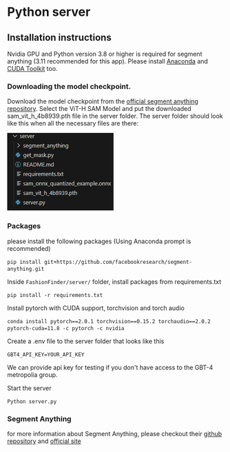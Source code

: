# Python server

## Installation instructions

Nvidia GPU and Python version 3.8 or higher is required for segment anything (3.11 recommended for this app). Please install [Anaconda](https://www.anaconda.com/download) and [CUDA Toolkit](https://developer.nvidia.com/cuda-11-8-0-download-archive) too.


### Downloading the model checkpoint.

Download the model checkpoint from the [official segment anything repository](https://github.com/facebookresearch/segment-anything#model-checkpoints). Select the ViT-H SAM Model and put the downloaded sam_vit_h_4b8939.pth file in the server folder. The server folder should look like this when all the necessary files are there:

![Alt text](image.png)

### Packages
please install the following packages (Using Anaconda prompt is recommended)

```
pip install git+https://github.com/facebookresearch/segment-anything.git
```

Inside `FashionFinder/server/` folder, install packages from requirements.txt

```
pip install -r requirements.txt
```

Install pytorch with CUDA support, torchvision and torch audio

```
conda install pytorch==2.0.1 torchvision==0.15.2 torchaudio==2.0.2 pytorch-cuda=11.8 -c pytorch -c nvidia
```
Create a .env file to the server folder that looks like this
```
GBT4_API_KEY=YOUR_API_KEY
```
We can provide api key for testing if you don't have access to the GBT-4 metropolia group.

Start the server

```
Python server.py
```

### Segment Anything

for more information about Segment Anything, please checkout their [github repository](https://github.com/facebookresearch/segment-anything) and [official site](https://segment-anything.com/)
